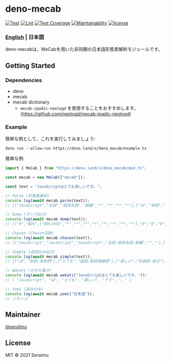 # deno-mecab

[![Test](https://img.shields.io/github/workflow/status/sera1mu/deno-mecab/Test?label=Test&logo=github&logoColor=silver)](https://github.com/sera1mu/deno-mecab/actions/workflows/test.yml)
[![Lint](https://img.shields.io/github/workflow/status/sera1mu/deno-mecab/Lint?label=Lint&logo=github&logoColor=silver)](https://github.com/sera1mu/deno-mecab/actions/workflows/check-code.yml)
[![Test Coverage](https://img.shields.io/codeclimate/coverage/sera1mu/deno-mecab?logo=Code%20Climate)](https://codeclimate.com/github/sera1mu/deno-mecab/test_coverage)
[![Maintainability](https://img.shields.io/codeclimate/maintainability/sera1mu/deno-mecab?logo=Code%20Climate)](https://codeclimate.com/github/sera1mu/deno-mecab/maintainability)
[![license](https://img.shields.io/github/license/sera1mu/deno-mecab)](https://github.com/sera1mu/deno-mecab/blob/main/LICENSE)

### [English](https://github.com/sera1mu/deno-mecab/blob/main/README.ja.md) | 日本語

deno-mecabは、MeCabを用いた非同期の日本語形態素解析モジュールです。

## Getting Started

### Dependencies

- deno
- mecab
- mecab dictionary
  - `mecab-ipadic-neologd` を使用することをおすすめします。
    (https://github.com/neologd/mecab-ipadic-neologd)

### Example

簡単な例として、これを実行してみましょう:

```
deno run --allow-run https://deno.land/x/deno_mecab/example.ts
```

簡単な例:

```ts
import { MeCab } from "https://deno.land/x/deno_mecab/mod.ts";

const mecab = new MeCab(["mecab"]);

const text = "JavaScriptはとても楽しいです。";

// Parse (形態素解析)
console.log(await mecab.parse(text));
// [["JavaScript","名詞","固有名詞","組織","*","*","*","*"],["は","助詞","係助詞","*","*","*","*","は","ハ","ワ"],["とても","副詞","助詞類接続","*","*","*","*","とても","トテモ","トテモ"] ...

// Dump (ダンプ出力)
console.log(await mecab.dump(text));
// [["0","BOS",["BOS/EOS","*","*","*","*","*","*","*","*"],"0","0","0","0","0","0","2","1","0.000000","0.000000","0.000000","0"],["3","JavaScript",["名詞","固有名詞","組織","*","*","*","*"],"0","10","1292" ...

// Chasen (Chasen互換)
console.log(await mecab.chasen(text));
// [["JavaScript","JavaScript","JavaScript","名詞-固有名詞-組織","",""],["は","ハ","は","助詞-係助詞","",""],["とても","トテモ","とても","副詞-助詞類接続","",""] ...

// Simple (品詞のみ出力)
console.log(await mecab.simple(text));
// [["は","助詞-係助詞"],["とても","副詞-助詞類接続"],["楽しい","形容詞-自立"],["です","助動詞"],["。","記号-句点"]];

// Wakati (わかち書き)
console.log(await mecab.wakati("JavaScriptはとても楽しいです。"));
// [ "JavaScript", "は", "とても", "楽しい", "です", "。" ]

// Yomi (読み付与)
console.log(await mecab.yomi("日本語"));
// ニホンゴ
```

## Maintainer

[@sera1mu](https://github.com/sera1mu)

## License

MIT &copy; 2021 Seraimu
